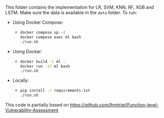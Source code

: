 This folder contains the implementation for LR, SVM, KNN, RF, XGB and LSTM.
Make sure the data is available in the `data` folder. 
To run:
- Using Docker Compose:
  - ```bash
    docker compose up -d
    docker compose exec ml bash
    ./run.sh
    ```
    
- Using Docker:
  - ```bash
    docker build -t ml .
    docker run -it ml bash
    ./run.sh
    ```
  
- Locally:
  - ```bash
    pip install -r requirements.txt
    ./run.sh
    ```
    

This code is partially based on https://github.com/lhmtriet/Function-level-Vulnerability-Assessment

